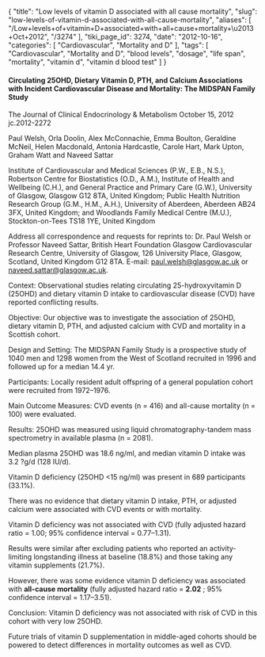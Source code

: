 {
    "title": "Low levels of vitamin D associated with all cause mortality",
    "slug": "low-levels-of-vitamin-d-associated-with-all-cause-mortality",
    "aliases": [
        "/Low+levels+of+vitamin+D+associated+with+all+cause+mortality+\u2013+Oct+2012",
        "/3274"
    ],
    "tiki_page_id": 3274,
    "date": "2012-10-16",
    "categories": [
        "Cardiovascular",
        "Mortality and D"
    ],
    "tags": [
        "Cardiovascular",
        "Mortality and D",
        "blood levels",
        "dosage",
        "life span",
        "mortality",
        "vitamin d",
        "vitamin d blood test"
    ]
}


#### Circulating 25OHD, Dietary Vitamin D, PTH, and Calcium Associations with Incident Cardiovascular Disease and Mortality: The MIDSPAN Family Study

The Journal of Clinical Endocrinology & Metabolism October 15, 2012 jc.2012-2272 

Paul Welsh, Orla Doolin, Alex McConnachie, Emma Boulton, Geraldine McNeil, Helen Macdonald, Antonia Hardcastle, Carole Hart, Mark Upton, Graham Watt and Naveed Sattar

Institute of Cardiovascular and Medical Sciences (P.W., E.B., N.S.), Robertson Centre for Biostatistics (O.D., A.M.), Institute of Health and Wellbeing (C.H.), and General Practice and Primary Care (G.W.), University of Glasgow, Glasgow G12 8TA, United Kingdom; Public Health Nutrition Research Group (G.M., H.M., A.H.), University of Aberdeen, Aberdeen AB24 3FX, United Kingdom; and Woodlands Family Medical Centre (M.U.), Stockton-on-Tees TS18 1YE, United Kingdom

Address all correspondence and requests for reprints to: Dr. Paul Welsh or Professor Naveed Sattar, British Heart Foundation Glasgow Cardiovascular Research Centre, University of Glasgow, 126 University Place, Glasgow, Scotland, United Kingdom G12 8TA. E-mail: paul.welsh@glasgow.ac.uk or naveed.sattar@glasgow.ac.uk.

Context: Observational studies relating circulating 25-hydroxyvitamin D (25OHD) and dietary vitamin D intake to cardiovascular disease (CVD) have reported conflicting results.

Objective: Our objective was to investigate the association of 25OHD, dietary vitamin D, PTH, and adjusted calcium with CVD and mortality in a Scottish cohort.

Design and Setting: The MIDSPAN Family Study is a prospective study of 1040 men and 1298 women from the West of Scotland recruited in 1996 and followed up for a median 14.4 yr.

Participants: Locally resident adult offspring of a general population cohort were recruited from 1972–1976.

Main Outcome Measures: CVD events (n = 416) and all-cause mortality (n = 100) were evaluated.

Results: 25OHD was measured using liquid chromatography-tandem mass spectrometry in available plasma (n = 2081). 

Median plasma 25OHD was 18.6 ng/ml, and median vitamin D intake was 3.2 ?g/d (128 IU/d). 

Vitamin D deficiency (25OHD <15 ng/ml) was present in 689 participants (33.1%). 

There was no evidence that dietary vitamin D intake, PTH, or adjusted calcium were associated with CVD events or with mortality. 

Vitamin D deficiency was not associated with CVD (fully adjusted hazard ratio = 1.00; 95% confidence interval = 0.77–1.31). 

Results were similar after excluding patients who reported an activity-limiting longstanding illness at baseline (18.8%) and those taking any vitamin supplements (21.7%). 

However, there was some evidence vitamin D deficiency was associated with  **all-cause mortality**  (fully adjusted hazard ratio =  **2.02** ; 95% confidence interval = 1.17–3.51).

Conclusion: Vitamin D deficiency was not associated with risk of CVD in this cohort with very low 25OHD. 

Future trials of vitamin D supplementation in middle-aged cohorts should be powered to detect differences in mortality outcomes as well as CVD.